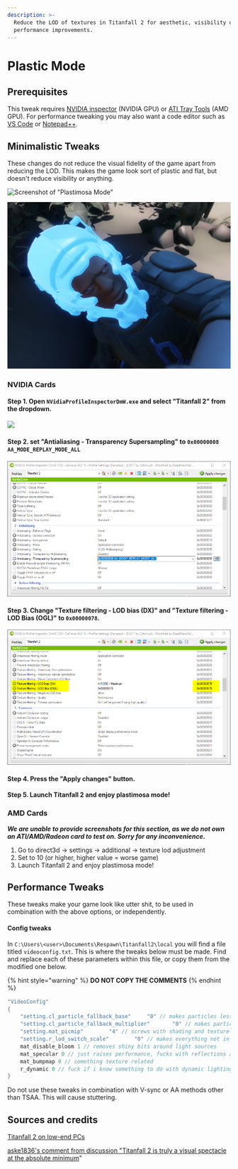 ```yaml
---
description: >-
  Reduce the LOD of textures in Titanfall 2 for aesthetic, visibility or
  performance improvements.
---
```


# Plastic Mode

## Prerequisites

This tweak requires [NVIDIA inspector](https://nvidia-inspector.en.lo4d.com/windows) (NVIDIA GPU) or [ATI Tray Tools](http://www.majorgeeks.com/files/details/ati\_tray\_tools.html) (AMD GPU). For performance tweaking you may also want a code editor such as [VS Code](https://code.visualstudio.com/) or [Notepad++](https://notepad-plus-plus.org/downloads/).

## Minimalistic Tweaks

These changes do not reduce the visual fidelity of the game apart from reducing the LOD. This makes the game look sort of plastic and flat, but doesn't reduce visibility or anything.

![Screenshot of "Plastimosa Mode"](https://blobs.gitbook.com/assets%2F-M0m8qtRgPSU-hMNzaem%2F-M0mkXNQZkvEZMHIAa60%2F-M0ncvrKWsQkq-sgtgOf%2Fimage.png?alt=media\&token=87c12de8-0094-484a-a3b8-7dae93d4a8a1)

![Captain Tai Plastimosa in action, penetrating your soul with his transparent eyeballs.](<../.gitbook/assets/image (23).png>)

### NVIDIA Cards

#### **Step 1.** Open `NVidiaProfileInspectorDmW.exe` and select "Titanfall 2" from the dropdown.

![](https://blobs.gitbook.com/assets%2F-M0m8qtRgPSU-hMNzaem%2F-M0mkXNQZkvEZMHIAa60%2F-M0ndXim-Hpq7JQyxT25%2Fimage.png?alt=media\&token=d4feba4e-3d35-4050-acc7-2930d18daf01)

#### Step 2. set "Antialiasing - Transparency Supersampling" to `0x00000008 AA_MODE_REPLAY_MODE_ALL`

![](<../.gitbook/assets/image (1) (1).png>)

#### Step 3. Change "Texture filtering - LOD bias (DX)" and "Texture filtering - LOD Bias (OGL)" to `0x00000078`.

![](<../.gitbook/assets/image (2) (1).png>)

#### Step 4. Press the "Apply changes" button.

#### Step 5. Launch Titanfall 2 and enjoy plastimosa mode!

### AMD Cards

_**We are unable to provide screenshots for this section, as we do not own an ATI/AMD/Radeon card to test on. Sorry for any inconvenience.**_

1. Go to direct3d → settings → additional → texture lod adjustment
2. Set to 10 (or higher, higher value = worse game)
3. Launch Titanfall 2 and enjoy plastimosa mode!

## Performance Tweaks

These tweaks make your game look like utter shit, to be used in combination with the above options, or independently.

#### Config tweaks

In `C:\Users\<user>\Documents\Respawn\Titanfall2\local` you will find a file titled `videoconfig.txt`. This is where the tweaks below must be made. Find and replace each of these parameters within this file, or copy them from the modified one below.

{% hint style="warning" %}
**DO NOT COPY THE COMMENTS**
{% endhint %}

```c
"VideoConfig"
{
	"setting.cl_particle_fallback_base"		"0" // makes particles less cool
	"setting.cl_particle_fallback_multiplier"		"0" // makes particles even less cool
	"setting.mat_picmip"		"4" // screws with shading and texture loading
	"setting.r_lod_switch_scale"		"0" // makes everything not in the player's viewmodel insanely low detail
	mat_disable_bloom 1 // removes shiny bits around light sources
	mat_specular 0 // just raises performance, fucks with reflections a bit
	mat_bumpmap 0 // something texture related
	r_dynamic 0 // fuck if i know something to do with dynamic lighting
}
```

Do not use these tweaks in combination with V-sync or AA methods other than TSAA. This will cause stuttering.

## Sources and credits

[Titanfall 2 on low-end PCs](http://www.neogaf.com/forum/showthread.php?t=1306327)

[aske1836's comment from discussion "Titanfall 2 is truly a visual spectacle at the absolute minimum](https://www.reddit.com/r/titanfall/comments/6ux5ef/titanfall\_2\_is\_truly\_a\_visual\_spectacle\_at\_the/dlx9zc3/)"
